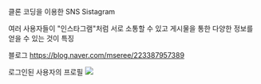 클론 코딩을 이용한 SNS Sistagram

여러 사용자들이 "인스타그램"처럼 서로 소통할 수 있고 게시물을 통한 다양한 정보를 얻을 수 있는 것이 특징

블로그
https://blog.naver.com/mseree/223387957389

로그인된 사용자의 프로필
<img src="https://github.com/user-attachments/assets/a93a3dbb-8289-4903-a4bb-8554d3e3bee8" />
